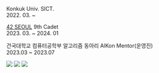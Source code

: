 Konkuk Univ. SICT.  
2022. 03. ~  

[42 SEOUL](https://42seoul.kr/seoul42/main/view) 9th Cadet  
2023. 03. ~  2024. 01

건국대학교 컴퓨터공학부 알고리즘 동아리 AlKon Mentor(운영진)  
2023.03 ~ 2023.07

<a href="https://www.notion.so/2b896c0fcee14adb999bf86f3f274467"><img src="https://img.shields.io/badge/Notion-000000?style=flat-square&logo=Notion&logoColor=white&link=https://www.notion.so/2b896c0fcee14adb999bf86f3f274467"></a>
<a href="https://velog.io/@j30ngwoo"><img src="https://img.shields.io/badge/Velog-ffffff?style=flat-square&logo=Velog&logoColor=#20C997&link=https://velog.io/@j30ngwoo"></a>
<a href="https://j30ngwoo.tistory.com"><img src="https://img.shields.io/badge/Tistory-eb531f?style=flat-square&logo=Tistory&logoColor=white&link=https://j30ngwoo.tistory.com"></a>

<!--
**j30ngwoo/j30ngwoo** is a ✨ _special_ ✨ repository because its `README.md` (this file) appears on your GitHub profile.

Here are some ideas to get you started:

- 🔭 I’m currently working on ...
- 🌱 I’m currently learning ...
- 👯 I’m looking to collaborate on ...
- 🤔 I’m looking for help with ...
- 💬 Ask me about ...
- 📫 How to reach me: ...
- 😄 Pronouns: ...
- ⚡ Fun fact: ...
-->
